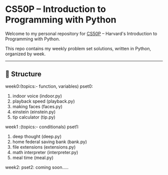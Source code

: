 
# CS50P – Introduction to Programming with Python

Welcome to my personal repository for [CS50P](https://cs50.harvard.edu/python) – Harvard's Introduction to Programming with Python.

This repo contains my weekly problem set solutions, written in Python, organized by week.

---

## 📁 Structure
week0:(topics:- function, variables)
pset0:
   1. indoor voice (indoor.py)
   2. playback speed (playback.py)
   3. making faces (faces.py)
   4. einstein (einstein.py)
   5. tip calculator (tip.py)

week1 :(topics:- conditionals)
pset1:
   1. deep thought (deep.py)
   2. home federal saving bank (bank.py)
   3. file extensions (extensions.py)
   4. math interpreter (interpreter.py)
   5. meal time (meal.py)

week2:
pset2:
   coming soon.....
   
